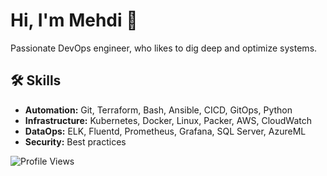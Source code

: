 <link rel="stylesheet" href="https://cdnjs.cloudflare.com/ajax/libs/font-awesome/6.0.0-beta3/css/all.min.css">

# Hi, I'm Mehdi 👋

Passionate DevOps engineer, who likes to dig deep and optimize systems.

## 🛠 Skills

- **Automation:** Git, Terraform, Bash, Ansible, CICD, GitOps, Python
- **Infrastructure:** Kubernetes, Docker, Linux, Packer, AWS, CloudWatch
- **DataOps:** ELK, Fluentd, Prometheus, Grafana, SQL Server, AzureML 
- **Security:** Best practices

![Profile Views](https://komarev.com/ghpvc/?username=memor24&color=blue)
